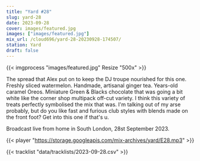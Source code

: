 ```yaml
---
title: "Yard #28"
slug: yard-28
date: 2023-09-28
cover: images/featured.jpg
images: ["images/featured.jpg"]
mix_url: /cloud696/yard-28-20230928-174507/
station: Yard
draft: false
---
```


{{< imgprocess "images/featured.jpg" Resize "500x" >}}

The spread that Alex put on to keep the DJ troupe nourished for this one. Freshly sliced watermelon. Handmade, artisanal ginger tea. Years-old caramel Oreos. Miniature Green & Blacks chocolate that was going a bit white like the corner shop multipack off-cut variety. I think this variety of treats perfectly symbolised the mix that was. I'm talking out of my arse probably, but do you like fast and furious club styles with blends made on the front foot? Get into this one if that's u.

Broadcast live from home in South London, 28st September 2023.

{{< player "https://storage.googleapis.com/mix-archives/yard/E28.mp3" >}}

{{< tracklist "data/tracklists/2023-09-28.csv" >}}
